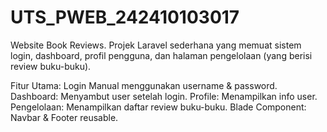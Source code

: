 # UTS_PWEB_242410103017
Website Book Reviews.
Projek Laravel sederhana yang memuat sistem login, dashboard, profil pengguna, dan halaman pengelolaan (yang berisi review buku-buku).

Fitur Utama:
Login Manual menggunakan username & password.
Dashboard: Menyambut user setelah login.
Profile: Menampilkan info user.
Pengelolaan: Menampilkan daftar review buku-buku.
Blade Component: Navbar & Footer reusable.

